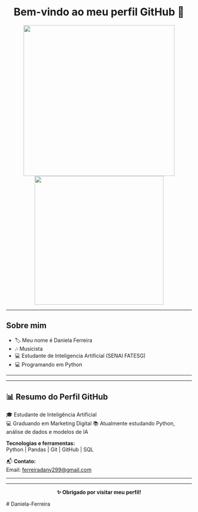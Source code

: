<h1 align="center">Bem-vindo ao meu perfil GitHub 👋</h1>

<p align="center">
  <img src="https://github-readme-stats.vercel.app/api?username=Willgnner-Santos&show_icons=true&theme=dracula" width="410"/>
  <img src="https://github-readme-stats.vercel.app/api/top-langs/?username=Willgnner-Santos&layout=compact&theme=dracula" width="350"/>
</p>

---

##  Sobre mim
- 🏷️ Meu nome é Daniela Ferreira
- 🎶 Musicista
- 💻 Estudante de Inteligencia Artificial (SENAI FATESG)  
- 💻 Programando em Python



---

  
</p>

---

## 📊 Resumo do Perfil GitHub

<p

🎓 Estudante de Inteligência Artificial  
💻 Graduando em Marketing Digital 
📚 Atualmente estudando Python, análise de dados e modelos de IA  

**Tecnologias e ferramentas:**  
Python | Pandas | Git | GitHub | SQL


📬 **Contato:**  
Email: ferreiradany299@gmail.com


</p>

---
---
<p align="center">
  <strong>✨ Obrigado por visitar meu perfil!</strong><br/>
</p># Daniela-Ferreira
